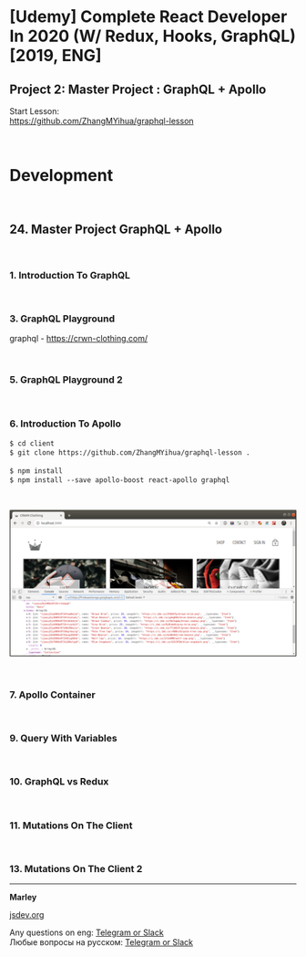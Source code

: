 # [Udemy] Complete React Developer In 2020 (W/ Redux, Hooks, GraphQL) [2019, ENG]


## Project 2: Master Project : GraphQL + Apollo

Start Lesson:  
https://github.com/ZhangMYihua/graphql-lesson


<br/>

# Development

<br/>

## 24. Master Project GraphQL + Apollo

<br/>

### 1. Introduction To GraphQL

<br/>

### 3. GraphQL Playground

graphql - https://crwn-clothing.com/

<br/>

### 5. GraphQL Playground 2

<br/>

### 6. Introduction To Apollo

    $ cd client
    $ git clone https://github.com/ZhangMYihua/graphql-lesson .

    $ npm install
    $ npm install --save apollo-boost react-apollo graphql

<br/>

![Application](../img/p2-31.png?raw=true)

<br/>

### 7. Apollo Container

<br/>

### 9. Query With Variables

<br/>

### 10. GraphQL vs Redux

<br/>

### 11. Mutations On The Client

<br/>

### 13. Mutations On The Client 2


---

**Marley**

<a href="https://jsdev.org">jsdev.org</a>

Any questions on eng: <a href="https://jsdev.org/chat/">Telegram or Slack</a>  
Любые вопросы на русском: <a href="https://jsdev.ru/chat/">Telegram or Slack</a>